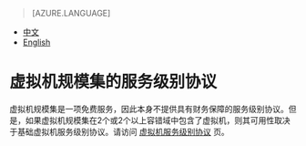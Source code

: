 <properties
	pageTitle=""
    description=""
    services=""
    documentationCenter=""
    authors=""
    manager=""
    editor=""
    tags=""/>

<tags ms.service="legal" ms.date="10/2016" wacn.date="10/2016" wacn.lang="cn"/>

> [AZURE.LANGUAGE]
- [中文](/support/sla/virtual-machine-scale-sets-sla/)
- [English](/support/sla/virtual-machine-scale-sets-sla-en/)
# 虚拟机规模集的服务级别协议 
虚拟机规模集是一项免费服务，因此本身不提供具有财务保障的服务级别协议。但是，如果虚拟机规模集在2个或2个以上容错域中包含了虚拟机，则其可用性取决于基础虚拟机服务级别协议。请访问 [虚拟机服务级别协议](/support/sla/virtual-machines/) 页。
